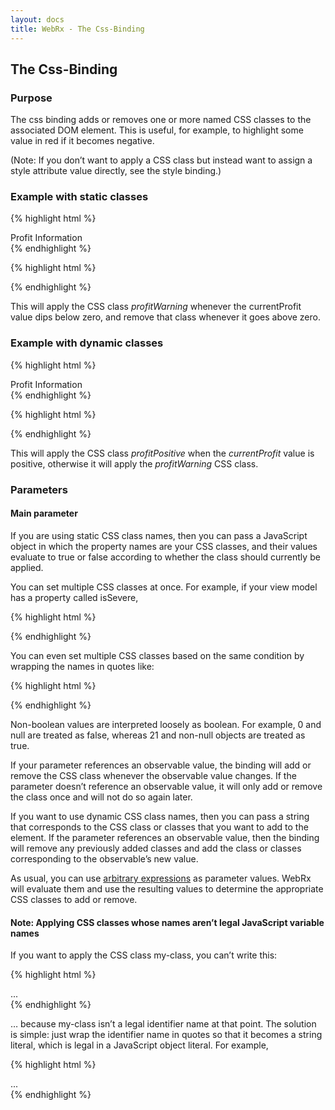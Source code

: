 ```yaml
---
layout: docs
title: WebRx - The Css-Binding
---
```

## The Css-Binding

### Purpose

The css binding adds or removes one or more named CSS classes to the associated DOM element. This is useful, for example, to highlight some value in red if it becomes negative.

(Note: If you don’t want to apply a CSS class but instead want to assign a style attribute value directly, see the style binding.)

### Example with static classes

{% highlight html %}
<div data-bind="css: { profitWarning: currentProfit < 0 }">
   Profit Information
</div>
{% endhighlight %}
 
{% highlight html %}
<script type="text/javascript">
    var viewModel = {
        currentProfit: wx.property(150000) // Positive value, so initially we don't apply the "profitWarning" class
    };
    viewModel.currentProfit(-50); // Causes the "profitWarning" class to be applied
</script>
{% endhighlight %}

This will apply the CSS class *profitWarning* whenever the currentProfit value dips below zero, and remove that class whenever it goes above zero.

### Example with dynamic classes

{% highlight html %}
<div data-bind="css: profitStatus">
   Profit Information
</div>
{% endhighlight %}
 
{% highlight html %}
<script type="text/javascript">
    var viewModel = {
        currentProfit: wx.property(150000)
    };
 
    // Evalutes to a positive value, so initially we apply the "profitPositive" class
    viewModel.profitStatus = wx.whenAny(this.currentProfit, function(currentProfit) { 
    	currentProfit < 0 ? "profitWarning" : "profitPositive";
    }).toProperty();
 
    // Causes the "profitPositive" class to be removed and "profitWarning" class to be added
    viewModel.currentProfit(-50);
</script>
{% endhighlight %}

This will apply the CSS class *profitPositive* when the *currentProfit* value is positive, otherwise it will apply the *profitWarning* CSS class.

### Parameters

#### Main parameter

If you are using static CSS class names, then you can pass a JavaScript object in which the property names are your CSS classes, and their values evaluate to true or false according to whether the class should currently be applied.

You can set multiple CSS classes at once. For example, if your view model has a property called isSevere,

{% highlight html %}
<div data-bind="css: { profitWarning: currentProfit < 0, majorHighlight: isSevere }">
{% endhighlight %}

You can even set multiple CSS classes based on the same condition by wrapping the names in quotes like:

{% highlight html %}
<div data-bind="css: { profitWarning: currentProfit < 0, 'major highlight': isSevere }">
{% endhighlight %}

Non-boolean values are interpreted loosely as boolean. For example, 0 and null are treated as false, whereas 21 and non-null objects are treated as true.

If your parameter references an observable value, the binding will add or remove the CSS class whenever the observable value changes. If the parameter doesn’t reference an observable value, it will only add or remove the class once and will not do so again later.

If you want to use dynamic CSS class names, then you can pass a string that corresponds to the CSS class or classes that you want to add to the element. If the parameter references an observable value, then the binding will remove any previously added classes and add the class or classes corresponding to the observable’s new value.

As usual, you can use [arbitrary expressions](/docs/binding-syntax.html#topic-binding-expressions) as parameter values. WebRx will evaluate them and use the resulting values to determine the appropriate CSS classes to add or remove.

#### Note: Applying CSS classes whose names aren’t legal JavaScript variable names

If you want to apply the CSS class my-class, you can’t write this:

{% highlight html %}
<div data-bind="css: { my-class: someValue }">...</div>
{% endhighlight %}

… because my-class isn’t a legal identifier name at that point. The solution is simple: just wrap the identifier name in quotes so that it becomes a string literal, which is legal in a JavaScript object literal. For example,

{% highlight html %}
<div data-bind="css: { 'my-class': someValue }">...</div>
{% endhighlight %}
